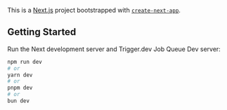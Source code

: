 This is a [Next.js](https://nextjs.org) project bootstrapped with [`create-next-app`](https://github.com/vercel/next.js/tree/canary/packages/create-next-app).

## Getting Started

Run the Next development server and Trigger.dev Job Queue Dev server:

```bash
npm run dev
# or
yarn dev
# or
pnpm dev
# or
bun dev
```
